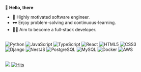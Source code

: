 <!-- @format -->

👋 <b>Hello, there</b> 

- 🚀 Highly motivated software engineer.
- 🕶️ Enjoy problem-solving and continuous-learning.
- 🧑‍💻 Aim to become a full-stack developer.

<br>

<div align='left'>
 <img alt="Python" src ="https://img.shields.io/badge/Python-3776AB.svg?&style=for-the-badge&logo=Python&logoColor=white"/>
 <img alt="JavaScript" src ="https://img.shields.io/badge/JavaScript-F7DF1E.svg?&style=for-the-badge&logo=JavaScript&logoColor=black"/>
 <img alt="TypeScript" src ="https://img.shields.io/badge/TypeScript-3178C6.svg?&style=for-the-badge&logo=TypeScript&logoColor=white"/>
 <img alt="React" src ="https://img.shields.io/badge/React-61DAFB.svg?&style=for-the-badge&logo=React&logoColor=black"/>
 <img alt="HTML5" src ="https://img.shields.io/badge/HTML5-E34F26.svg?&style=for-the-badge&logo=HTML5&logoColor=white"/>
 <img alt="CSS3" src ="https://img.shields.io/badge/CSS3-1572B6.svg?&style=for-the-badge&logo=CSS3&logoColor=white"/>
</div>
<div align='left'>
 <img alt="Django" src ="https://img.shields.io/badge/Django-0b4b33.svg?&style=for-the-badge&logo=Django&logoColor=white"/>
 <img alt="NestJS" src ="https://img.shields.io/badge/NestJS-E0234E.svg?&style=for-the-badge&logo=NestJS&logoColor=white"/>
 <img alt="PostgreSQL" src ="https://img.shields.io/badge/PostgreSQL-4169E1.svg?&style=for-the-badge&logo=PostgreSQL&logoColor=white"/>
 <img alt="MySQL" src ="https://img.shields.io/badge/MySQL-4479A1.svg?&style=for-the-badge&logo=MySQL&logoColor=white"/>
 <img alt="Docker" src ="https://img.shields.io/badge/Docker-2496ED.svg?&style=for-the-badge&logo=Docker&logoColor=white"/>
 <img alt="AWS" src ="https://img.shields.io/badge/AWS-232F3E.svg?&style=for-the-badge&logo=amazonaws&logoColor=white"/>
</div>

<br>

![](https://komarev.com/ghpvc/?username=pm1100tm&color=red) [![Hits](https://hits.seeyoufarm.com/api/count/incr/badge.svg?url=https%3A%2F%2Fgithub.com%2Fpm1100tm%2Fhit-counter&count_bg=%23AFC83D&title_bg=%23555555&icon=&icon_color=%23E7E7E7&title=hits&edge_flat=false)](https://hits.seeyoufarm.com)

<!-- ![Anurag's GitHub stats](https://github-readme-stats.vercel.app/api?username=pm1100tm&count_private=true&theme=dracula)
[![Top Langs](https://github-readme-stats.vercel.app/api/top-langs/?username=pm1100tm&layout=compact)](https://github.com/anuraghazra/github-readme-stats)
 -->

